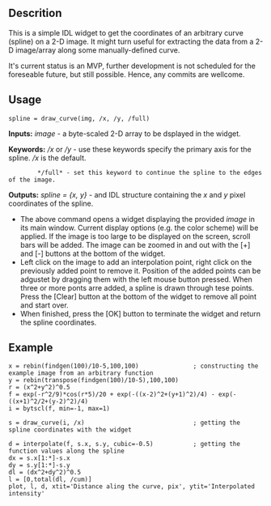 ## Descrition

This is a simple IDL widget to get the coordinates of an arbitrary curve (spline) on a 2-D image.
It might turn useful for extracting the data from a 2-D image/array along some manually-defined curve.

It's current status is an MVP, further development is not scheduled for the foreseable future, but still possible.
Hence, any commits are wellcome.


## Usage

```
spline = draw_curve(img, /x, /y, /full)
```

**Inputs:**
*image* - a byte-scaled 2-D array to be dsplayed in the widget.

**Keywords:**
*/x* or */y* - use these keywords specify the primary axis for the spline. */x* is the default.

            */full* - set this keyword to continue the spline to the edges of the image.

**Outputs:**
*spline = {x, y}* - and IDL structure containing the *x* and *y* pixel coordinates of the spline.

- The above command opens a widget displaying the provided *image* in its main window.
Current display options (e.g. the color scheme) will be applied.
If the image is too large to be displayed on the screen, scroll bars will be added.
The image can be zoomed in and out with the [+] and [-] buttons at the bottom of the widget.
- Left click on the image to add an interpolation point, right click on the previously added point to remove it.
Position of the added points can be adgustet by dragging them with the left mouse button pressed.
When three or more ponts arre added, a spline is drawn through tese points.
Press the [Clear] button at the bottom of the widget to remove all point and start over.
- When finished, press the [OK] button to terminate the widget and return the spline coordinates.


## Example
```
x = rebin(findgen(100)/10-5,100,100)               ; constructing the example image from an arbitrary function
y = rebin(transpose(findgen(100)/10-5),100,100)
r = (x^2+y^2)^0.5
f = exp(-r^2/9)*cos(r*5)/20 + exp(-((x-2)^2+(y+1)^2)/4) - exp(-((x+1)^2/2+(y-2)^2)/4) 
i = bytscl(f, min=-1, max=1)

s = draw_curve(i, /x)                              ; getting the spline coordinates with the widget

d = interpolate(f, s.x, s.y, cubic=-0.5)           ; getting the function values along the spline
dx = s.x[1:*]-s.x
dy = s.y[1:*]-s.y
dl = (dx^2+dy^2)^0.5
l = [0,total(dl, /cum)]
plot, l, d, xtit='Distance aling the curve, pix', ytit='Interpolated intensity'
```
